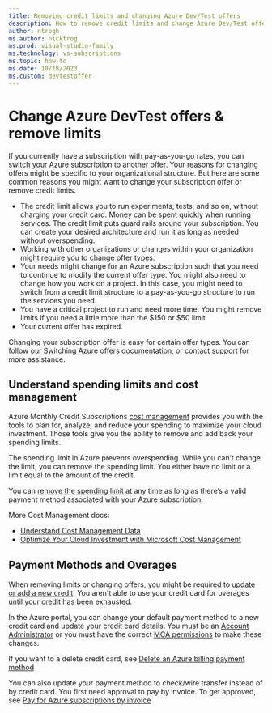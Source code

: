 ```yaml
---
title: Removing credit limits and changing Azure Dev/Test offers
description: How to remove credit limits and change Azure Dev/Test offers. Switch from pay-as-you-go to another offer.
author: ntrogh
ms.author: nicktrog
ms.prod: visual-studio-family
ms.technology: vs-subscriptions
ms.topic: how-to
ms.date: 10/18/2023
ms.custom: devtestoffer
---
```


# Change Azure DevTest offers & remove limits

If you currently have a subscription with pay-as-you-go rates, you can switch your Azure subscription to another offer. Your reasons for changing offers might be specific to your organizational structure. But here are some common reasons you might want to change your subscription offer or remove credit limits.  

- The credit limit allows you to run experiments, tests, and so on, without charging your credit card. Money can be spent quickly when running services. The credit limit puts guard rails around your subscription. You can create your desired architecture and run it as long as needed without overspending.  
- Working with other organizations or changes within your organization might require you to change offer types.  
- Your needs might change for an Azure subscription such that you need to continue to modify the current offer type. You might also need to change how you work on a project. In this case, you might need to switch from a credit limit structure to a pay-as-you-go structure to run the services you need.  
- You have a critical project to run and need more time. You might remove limits if you need a little more than the $150 or $50 limit.  
- Your current offer has expired.  

Changing your subscription offer is easy for certain offer types. You can follow [our Switching Azure offers documentation](../../cost-management-billing/manage/switch-azure-offer.md), or contact support for more assistance.  

## Understand spending limits and cost management

Azure Monthly Credit Subscriptions [cost management](../../cost-management-billing/costs/cost-mgt-best-practices.md) provides you with the tools to plan for, analyze, and reduce your spending to maximize your cloud investment. Those tools give you the ability to remove and add back your spending limits.  

The spending limit in Azure prevents overspending. While you can’t change the limit, you can remove the spending limit. You either have no limit or a limit equal to the amount of the credit.  

You can [remove the spending limit](../../cost-management-billing/manage/spending-limit.md) at any time as long as there’s a valid payment method associated with your Azure subscription.  

More Cost Management docs:  

* [Understand Cost Management Data](../../cost-management-billing/costs/understand-cost-mgt-data.md)  
* [Optimize Your Cloud Investment with Microsoft Cost Management](../../cost-management-billing/costs/cost-mgt-best-practices.md)  

## Payment Methods and Overages

When removing limits or changing offers, you might be required to [update or add a new credit](../../cost-management-billing/manage/change-credit-card.md). You aren't able to use your credit card for overages until your credit has been exhausted.  

In the Azure portal, you can change your default payment method to a new credit card and update your credit card details. You must be an [Account Administrator](../../cost-management-billing/understand/subscription-transfer.md#whoisaa) or you must have the correct [MCA permissions](../../cost-management-billing/manage/understand-mca-roles.md) to make these changes.  

If you want to a delete credit card, see [Delete an Azure billing payment method](../../cost-management-billing/manage/delete-azure-payment-method.md)  

You can also update your payment method to check/wire transfer instead of by credit card. You first need approval to pay by invoice. To get approved, see [Pay for Azure subscriptions by invoice](../../cost-management-billing/manage/pay-by-invoice.md)  
